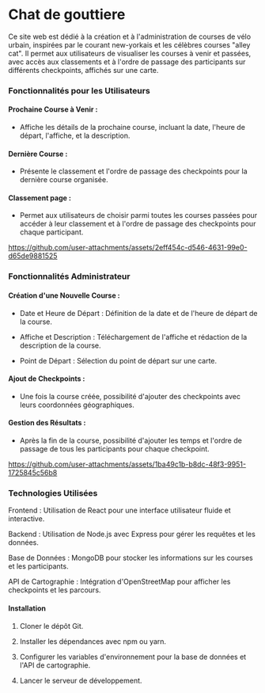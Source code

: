 
# Chat de gouttiere

Ce site web est dédié à la création et à l'administration de courses de vélo urbain, inspirées par le courant new-yorkais et les célèbres courses "alley cat". Il permet aux utilisateurs de visualiser les courses à venir et passées, avec accès aux classements et à l'ordre de passage des participants sur différents checkpoints, affichés sur une carte.


### Fonctionnalités pour les Utilisateurs

#### Prochaine Course à Venir : 
- Affiche les détails de la prochaine course, incluant la date, l'heure de départ, l'affiche, et la description.

#### Dernière Course : 
- Présente le classement et l'ordre de passage des checkpoints pour la dernière course organisée.

#### Classement page : 
- Permet aux utilisateurs de choisir parmi toutes les courses passées pour accéder à leur classement et à l'ordre de passage des checkpoints pour chaque participant.

https://github.com/user-attachments/assets/2eff454c-d546-4631-99e0-d65de9881525


### Fonctionnalités Administrateur

#### Création d'une Nouvelle Course :

- Date et Heure de Départ : Définition de la date et de l'heure de départ de la course.

- Affiche et Description : Téléchargement de l'affiche et rédaction de la description de la course.

- Point de Départ : Sélection du point de départ sur une carte.

#### Ajout de Checkpoints :

- Une fois la course créée, possibilité d'ajouter des checkpoints avec leurs coordonnées géographiques.

#### Gestion des Résultats :

- Après la fin de la course, possibilité d'ajouter les temps et l'ordre de passage de tous les participants pour chaque checkpoint.

https://github.com/user-attachments/assets/1ba49c1b-b8dc-48f3-9951-1725845c56b8


### Technologies Utilisées

Frontend : Utilisation de React pour une interface utilisateur fluide et interactive.

Backend : Utilisation de Node.js avec Express pour gérer les requêtes et les données.

Base de Données : MongoDB pour stocker les informations sur les courses et les participants.

API de Cartographie : Intégration d'OpenStreetMap pour afficher les checkpoints et les parcours.

#### Installation
1) Cloner le dépôt Git.

2) Installer les dépendances avec npm ou yarn.

3) Configurer les variables d'environnement pour la base de données et l'API de cartographie.

4) Lancer le serveur de développement.
